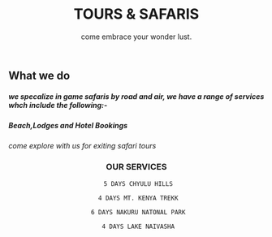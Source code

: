 <header>

  # TOURS & SAFARIS 


come embrace your wonder lust.  

</header>

## What we do

##### we specalize in game safaris by road and air, we have a range of services whch include the following:-
##### Beach,Lodges and Hotel Bookings

_come explore with us for exiting safari tours_

<header>


  ### OUR SERVICES 

<header>
  

     5 DAYS CHYULU HILLS

<header>


     4 DAYS MT. KENYA TREKK


<header>


     6 DAYS NAKURU NATONAL PARK
 

<header>


     4 DAYS LAKE NAIVASHA

